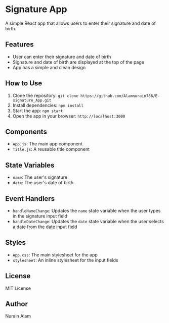 # **Signature App**

A simple React app that allows users to enter their signature and date of birth.

## **Features**

- User can enter their signature and date of birth
- Signature and date of birth are displayed at the top of the page
- App has a simple and clean design

## **How to Use**

1. Clone the repository: `git clone https://github.com/Alamnurain786/E-signature_App.git`
2. Install dependencies: `npm install`
3. Start the app: `npm start`
4. Open the app in your browser: `http://localhost:3000`

## **Components**

- `App.js`: The main app component
- `Title.js`: A reusable title component

## **State Variables**

- `name`: The user's signature
- `date`: The user's date of birth

## **Event Handlers**

- `handleNameChange`: Updates the `name` state variable when the user types in the signature input field
- `handleDateChange`: Updates the `date` state variable when the user selects a date from the date input field

## **Styles**

- `App.css`: The main stylesheet for the app
- `stylesheet`: An inline stylesheet for the input fields

## **License**

MIT License

## **Author**

Nurain Alam
